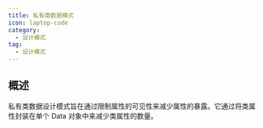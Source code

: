 ```yaml
---
title: 私有类数据模式
icon: laptop-code
category:
  - 设计模式
tag:
  - 设计模式
---
```


## 概述

私有类数据设计模式旨在通过限制属性的可见性来减少属性的暴露。它通过将类属性封装在单个 Data 对象中来减少类属性的数量。